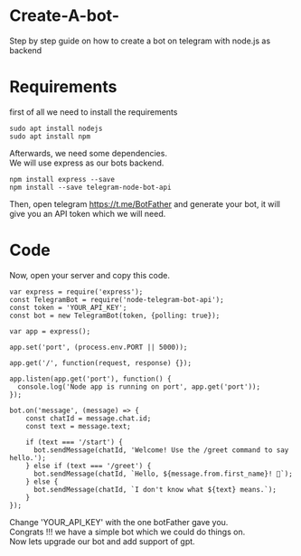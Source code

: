 # Create-A-bot-
Step by step guide on how to create a bot on telegram with node.js as backend
# Requirements
first of all we need to install the requirements
```shell
sudo apt install nodejs
sudo apt install npm
```
Afterwards, we need some dependencies. <br>
We will use express as our bots backend.
```shell
npm install express --save
npm install --save telegram-node-bot-api
```
Then, open telegram https://t.me/BotFather and generate your bot, it will give you an API token which we will need.
# Code
Now, open your server and copy this code. <br>
```node
var express = require('express');
const TelegramBot = require('node-telegram-bot-api');
const token = 'YOUR_API_KEY';
const bot = new TelegramBot(token, {polling: true});

var app = express();

app.set('port', (process.env.PORT || 5000));

app.get('/', function(request, response) {});

app.listen(app.get('port'), function() {
  console.log('Node app is running on port', app.get('port'));
});

bot.on('message', (message) => {
    const chatId = message.chat.id;
    const text = message.text;
  
    if (text === '/start') {
      bot.sendMessage(chatId, 'Welcome! Use the /greet command to say hello.');
    } else if (text === '/greet') {
      bot.sendMessage(chatId, `Hello, ${message.from.first_name}! 🤖`);
    } else {
      bot.sendMessage(chatId, `I don't know what ${text} means.`);
    }
});
```
Change 'YOUR_API_KEY' with the one botFather gave you. <br>
Congrats !!! we have a simple bot which we could do things on. <br>
Now lets upgrade our bot and add support of gpt.
